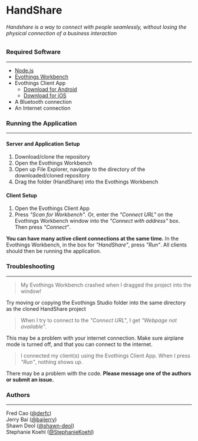 # HandShare
###### Handshare is a way to connect with people seamlessly, without losing the physical connection of a business interaction

### Required Software
---
* [Node.js](http://nodejs.org/download/)
* [Evothings Workbench](http://evothings.com/download/)
* Evothings Client App
  * [Download for Android](https://play.google.com/store/apps/details?id=com.evothings.evothingsclient&hl=en)
  * [Download for iOS](https://itunes.apple.com/app/evothings-client/id848974292?mt=8)
* A Bluetooth connection
* An Internet connection

### Running the Application
---
#### Server and Application Setup
1. Download/clone the repository
2. Open the Evothings Workbench
3. Open up File Explorer, navigate to the directory of the downloaded/cloned repository
4. Drag the folder (HandShare) into the Evothings Workbench

#### Client Setup
1. Open the Evothings Client App
2. Press *"Scan for Workbench"*. Or, enter the *"Connect URL"* on the Evothings Workbench window into the *"Connect with address"* box. Then press *"Connect"*.

**You can have many active client connections at the same time.** In the Evothings Workbench, in the box for *"HandShare"*, press *"Run"*. All clients should then be running the application.

### Troubleshooting
---
> My Evothings Workbench crashed when I dragged the project into the window!

Try moving or copying the Evothings Studio folder into the same directory as the cloned HandShare project

> When I try to connect to the *"Connect URL"*, I get *"Webpage not available"*.

This may be a problem with your internet connection. Make sure airplane mode is turned off, and that you can connect to the internet.

> I connected my client(s) using the Evothings Client App. When I press *"Run"*, nothing shows up.

There may be a problem with the code. **Please message one of the authors or submit an issue.**

### Authors
---
Fred Cao ([@derfc](https://github.com/fredcao)) <br />
Jerry Bai ([@baijerry](https://github.com/baijerry)) <br />
Shawn Deol ([@shawn-deol](https://github.com/shawn-deol)) <br />
Stephanie Koehl ([@StephanieKoehl](https://github.com/StephanieKoehl)) <br />

